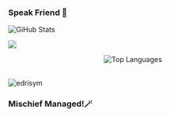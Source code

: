 ### Speak Friend 🔮

<!--
**vintagemarianne/vintagemarianne** is a ✨ _special_ ✨ repository because its `README.md` (this file) appears on your GitHub profile.

Here are some ideas to get you started:

- 🔭 I’m currently working on ...
- 🌱 I’m currently learning ...
- 👯 I’m looking to collaborate on ...
- 🤔 I’m looking for help with ...
- 💬 Ask me about ...
- 📫 How to reach me: ...
- 😄 Pronouns: ...
- ⚡ Fun fact: ...
-->


![GiHub Stats](https://github-readme-stats.vercel.app/api?username=maryamhdr&show_icons=true&count_private=true&theme=tokyonight "GitHub Stats")

![](https://github-readme-streak-stats.herokuapp.com/?user=maryamhdr&theme=dark&hide_border=false) 
<div style="text-align: center;">
    <img src="https://github-readme-stats.vercel.app/api/top-langs/?username=maryamhdr&theme=dark&hide_border=false&include_all_commits=true&count_private=true&layout=compact"  alt="Top Languages" />
</div>
</br>
<p text-align="left"> <img src="https://komarev.com/ghpvc/?username=maryamhdr&label=Profile%20views&color=0e75b6&style=flat" alt="edrisym" /> </p>


### Mischief Managed!🪄
